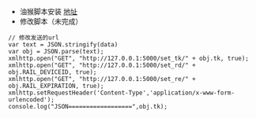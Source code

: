 * 油猴脚本安装 [地址](https://github.com/Famine-Life/get12306cookie)
* 修改脚本（未完成）
```
// 修改发送的url
var text = JSON.stringify(data)
var obj = JSON.parse(text);
xmlhttp.open("GET", "http://127.0.0.1:5000/set_tk/" + obj.tk, true);
xmlhttp.open("GET", "http://127.0.0.1:5000/set_rd/" + obj.RAIL_DEVICEID, true);
xmlhttp.open("GET", "http://127.0.0.1:5000/set_re/" + obj.RAIL_EXPIRATION, true);
xmlhttp.setRequestHeader('Content-Type','application/x-www-form-urlencoded');
console.log("JSON==================",obj.tk);
```
